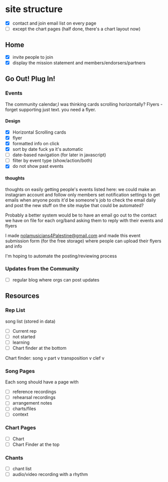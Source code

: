 ---
---

# site structure
- [x] contact and join email list on every page
- [ ] except the chart pages (half done, there's a chart layout now)

## Home

- [x] invite people to join
- [x] display the mission statement and members/endorsers/partners

## Go Out! Plug In!

### Events

The community calendar,I was thinking cards scrolling horizontally?
Flyers - forget supporting just text. you need a flyer.

#### Design

- [x] Horizontal Scrolling cards
- [x] flyer
- [x] formatted info on click
- [x] sort by date fuck ya it's automatic
- [ ] date-based navigation (for later in javascript)
- [ ] filter by event type (show/action/both)
- [x] do not show past events

#### thoughts

thoughts on easily getting people's events listed here:
we could make an instagram account and follow only members
set notification settings to get emails when anyone posts
it'd be someone's job to check the email daily and post the new stuff on the site
maybe that could be automated?

Probably a better system would be to have an email go out to the contact we have on file for each org/band asking them to reply with their events and flyers

I made nolamusicians4Palestine@gmail.com and made this event submission form (for the free storage)
where people can upload their flyers and info

I'm hoping to automate the posting/reviewing process


### Updates from the Community
- [ ] regular blog where orgs can post updates

## Resources

### Rep List

song list (stored in data)

- [ ] Current rep
- [ ] not started
- [ ] learning
- [ ] Chart finder at the bottom

Chart finder: 
song v part v transposition v clef v

### Song Pages

Each song should have a page with
 - [ ] reference recordings
 - [ ] rehearsal recordings
 - [ ] arrangement notes
 - [ ] charts/files
 - [ ] context

### Chart Pages
	
- [ ] Chart
- [ ] Chart Finder at the top

### Chants

- [ ] chant list
- [ ] audio/video recording with a rhythm
